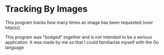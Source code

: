 # Tracking By Images
This program tracks how many times an image has been requested (over http(s)).

This program was "bodged" together and is not intended to be a serious application. It was made by me so that I could familiarize myself with the Go language
